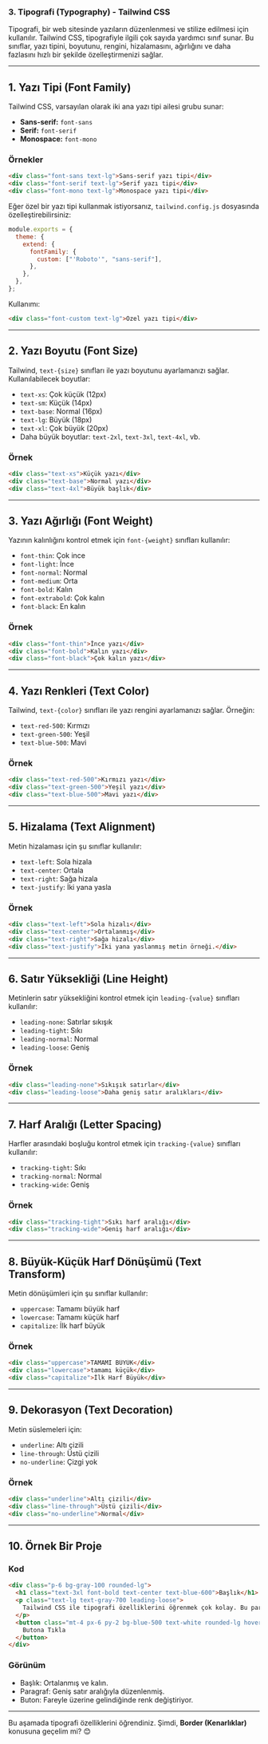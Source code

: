 ### **3. Tipografi (Typography) - Tailwind CSS**

Tipografi, bir web sitesinde yazıların düzenlenmesi ve stilize edilmesi için kullanılır. Tailwind CSS, tipografiyle ilgili çok sayıda yardımcı sınıf sunar. Bu sınıflar, yazı tipini, boyutunu, rengini, hizalamasını, ağırlığını ve daha fazlasını hızlı bir şekilde özelleştirmenizi sağlar.

---

## **1. Yazı Tipi (Font Family)**

Tailwind CSS, varsayılan olarak iki ana yazı tipi ailesi grubu sunar:
- **Sans-serif:** `font-sans`
- **Serif:** `font-serif`
- **Monospace:** `font-mono`

### **Örnekler**
```html
<div class="font-sans text-lg">Sans-serif yazı tipi</div>
<div class="font-serif text-lg">Serif yazı tipi</div>
<div class="font-mono text-lg">Monospace yazı tipi</div>
```

Eğer özel bir yazı tipi kullanmak istiyorsanız, `tailwind.config.js` dosyasında özelleştirebilirsiniz:
```javascript
module.exports = {
  theme: {
    extend: {
      fontFamily: {
        custom: ["'Roboto'", "sans-serif"],
      },
    },
  },
};
```
Kullanımı:
```html
<div class="font-custom text-lg">Özel yazı tipi</div>
```

---

## **2. Yazı Boyutu (Font Size)**

Tailwind, `text-{size}` sınıfları ile yazı boyutunu ayarlamanızı sağlar. Kullanılabilecek boyutlar:
- `text-xs`: Çok küçük (12px)
- `text-sm`: Küçük (14px)
- `text-base`: Normal (16px)
- `text-lg`: Büyük (18px)
- `text-xl`: Çok büyük (20px)
- Daha büyük boyutlar: `text-2xl`, `text-3xl`, `text-4xl`, vb.

### **Örnek**
```html
<div class="text-xs">Küçük yazı</div>
<div class="text-base">Normal yazı</div>
<div class="text-4xl">Büyük başlık</div>
```

---

## **3. Yazı Ağırlığı (Font Weight)**

Yazının kalınlığını kontrol etmek için `font-{weight}` sınıfları kullanılır:
- `font-thin`: Çok ince
- `font-light`: İnce
- `font-normal`: Normal
- `font-medium`: Orta
- `font-bold`: Kalın
- `font-extrabold`: Çok kalın
- `font-black`: En kalın

### **Örnek**
```html
<div class="font-thin">İnce yazı</div>
<div class="font-bold">Kalın yazı</div>
<div class="font-black">Çok kalın yazı</div>
```

---

## **4. Yazı Renkleri (Text Color)**

Tailwind, `text-{color}` sınıfları ile yazı rengini ayarlamanızı sağlar. Örneğin:
- `text-red-500`: Kırmızı
- `text-green-500`: Yeşil
- `text-blue-500`: Mavi

### **Örnek**
```html
<div class="text-red-500">Kırmızı yazı</div>
<div class="text-green-500">Yeşil yazı</div>
<div class="text-blue-500">Mavi yazı</div>
```

---

## **5. Hizalama (Text Alignment)**

Metin hizalaması için şu sınıflar kullanılır:
- `text-left`: Sola hizala
- `text-center`: Ortala
- `text-right`: Sağa hizala
- `text-justify`: İki yana yasla

### **Örnek**
```html
<div class="text-left">Sola hizalı</div>
<div class="text-center">Ortalanmış</div>
<div class="text-right">Sağa hizalı</div>
<div class="text-justify">İki yana yaslanmış metin örneği.</div>
```

---

## **6. Satır Yüksekliği (Line Height)**

Metinlerin satır yüksekliğini kontrol etmek için `leading-{value}` sınıfları kullanılır:
- `leading-none`: Satırlar sıkışık
- `leading-tight`: Sıkı
- `leading-normal`: Normal
- `leading-loose`: Geniş

### **Örnek**
```html
<div class="leading-none">Sıkışık satırlar</div>
<div class="leading-loose">Daha geniş satır aralıkları</div>
```

---

## **7. Harf Aralığı (Letter Spacing)**

Harfler arasındaki boşluğu kontrol etmek için `tracking-{value}` sınıfları kullanılır:
- `tracking-tight`: Sıkı
- `tracking-normal`: Normal
- `tracking-wide`: Geniş

### **Örnek**
```html
<div class="tracking-tight">Sıkı harf aralığı</div>
<div class="tracking-wide">Geniş harf aralığı</div>
```

---

## **8. Büyük-Küçük Harf Dönüşümü (Text Transform)**

Metin dönüşümleri için şu sınıflar kullanılır:
- `uppercase`: Tamamı büyük harf
- `lowercase`: Tamamı küçük harf
- `capitalize`: İlk harf büyük

### **Örnek**
```html
<div class="uppercase">TAMAMI BÜYÜK</div>
<div class="lowercase">tamamı küçük</div>
<div class="capitalize">İlk Harf Büyük</div>
```

---

## **9. Dekorasyon (Text Decoration)**

Metin süslemeleri için:
- `underline`: Altı çizili
- `line-through`: Üstü çizili
- `no-underline`: Çizgi yok

### **Örnek**
```html
<div class="underline">Altı çizili</div>
<div class="line-through">Üstü çizili</div>
<div class="no-underline">Normal</div>
```

---

## **10. Örnek Bir Proje**

### **Kod**
```html
<div class="p-6 bg-gray-100 rounded-lg">
  <h1 class="text-3xl font-bold text-center text-blue-600">Başlık</h1>
  <p class="text-lg text-gray-700 leading-loose">
    Tailwind CSS ile tipografi özelliklerini öğrenmek çok kolay. Bu paragraf hem geniş satır aralığına sahip hem de okunabilirlik açısından iyileştirilmiş.
  </p>
  <button class="mt-4 px-6 py-2 bg-blue-500 text-white rounded-lg hover:bg-blue-700">
    Butona Tıkla
  </button>
</div>
```

### **Görünüm**
- Başlık: Ortalanmış ve kalın.
- Paragraf: Geniş satır aralığıyla düzenlenmiş.
- Buton: Fareyle üzerine gelindiğinde renk değiştiriyor.

---

Bu aşamada tipografi özelliklerini öğrendiniz. Şimdi, **Border (Kenarlıklar)** konusuna geçelim mi? 😊
